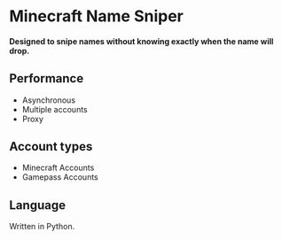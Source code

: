 # Minecraft Name Sniper

#### Designed to snipe names without knowing exactly when the name will drop.


## Performance
- Asynchronous
- Multiple accounts
- Proxy

## Account types
- Minecraft Accounts
- Gamepass Accounts

## Language
Written in Python.
